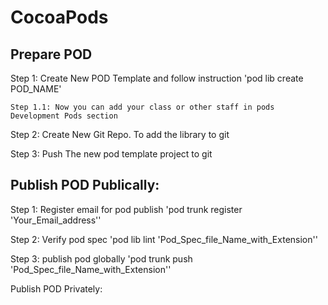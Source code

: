 # CocoaPods

## Prepare POD
Step 1: Create New POD Template and follow instruction
	'pod lib create POD_NAME'

    Step 1.1: Now you can add your class or other staff in pods Development Pods section

Step 2: Create New Git Repo. To add the library to git

Step 3: Push The new pod template project to git

## Publish POD Publically:

Step 1: Register email for pod publish
	'pod trunk register 'Your_Email_address''

Step 2:  Verify pod spec 
	'pod lib lint 'Pod_Spec_file_Name_with_Extension''

Step 3: publish pod globally
	'pod trunk push 'Pod_Spec_file_Name_with_Extension''


Publish POD Privately:
